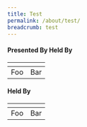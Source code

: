 ```yaml
---
title: Test
permalink: /about/test/
breadcrumb: test 
---
```


#### Presented By                             Held By

| <!-- -->    | <!-- -->    |
|-------------|-------------|
| Foo         | Bar         |

#### Held By

| <!-- -->    | <!-- -->    |
|-------------|-------------|
| Foo         | Bar         |
